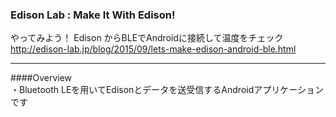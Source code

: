 ### Edison Lab : Make It With Edison!
やってみよう！ Edison からBLEでAndroidに接続して温度をチェック
http://edison-lab.jp/blog/2015/09/lets-make-edison-android-ble.html
***
 

####Overview  
・Bluetooth LEを用いてEdisonとデータを送受信するAndroidアプリケーションです
